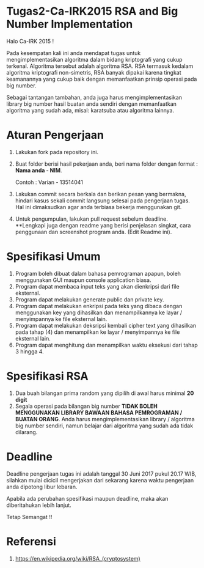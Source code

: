 # Tugas2-Ca-IRK2015 RSA and Big Number Implementation 

Halo Ca-IRK 2015 !

Pada kesempatan kali ini anda mendapat tugas untuk mengimplementasikan algoritma dalam bidang kriptografi yang cukup terkenal.
Algoritma tersebut adalah algoritma RSA. RSA termasuk kedalam algoritma kriptografi non-simetris, RSA banyak dipakai karena tingkat 
keamanannya yang cukup baik dengan memanfaatkan prinsip operasi pada big number.

Sebagai tantangan tambahan, anda juga harus mengimplementasikan library big number hasil buatan anda sendiri dengan memanfaatkan
algoritma yang sudah ada, misal: karatsuba atau algoritma lainnya.

# Aturan Pengerjaan
1. Lakukan fork pada repository ini.
2. Buat folder berisi hasil pekerjaan anda, beri nama folder dengan format : **Nama anda - NIM**. 

   Contoh : Varian - 13514041
3. Lakukan commit secara berkala dan berikan pesan yang bermakna, hindari kasus sekali commit langsung selesai pada pengerjaan tugas.
   Hal ini dimaksudkan agar anda terbiasa bekerja menggunakan git.

4. Untuk pengumpulan, lakukan pull request sebelum deadline. **Lengkapi juga dengan readme yang berisi penjelasan singkat, cara penggunaan dan screenshot program anda. (Edit Readme ini).

# Spesifikasi Umum
1. Program boleh dibuat dalam bahasa pemrograman apapun, boleh menggunakan GUI maupun console application biasa.
2. Program dapat membaca input teks yang akan dienkripsi dari file eksternal.
3. Program dapat melakukan generate public dan private key.
4. Program dapat melakukan enkripsi pada teks yang dibaca dengan menggunakan key yang dihasilkan dan menampilkannya ke layar / menyimpannya ke file eksternal lain.
5. Program dapat melakukan deksripsi kembali cipher text yang dihasilkan pada tahap (4) dan menampilkan ke layar / menyimpannya ke file eksternal lain.
6. Program dapat menghitung dan menampilkan waktu eksekusi dari tahap 3 hingga 4.

# Spesifikasi RSA
1. Dua buah bilangan prima random yang dipilih di awal harus minimal **20 digit**
2. Segala operasi pada bilangan big number **TIDAK BOLEH MENGGUNAKAN LIBRARY BAWAAN BAHASA PEMROGRAMAN / BUATAN ORANG**. Anda harus mengimplementasikan library / algoritma big number sendiri, namun belajar dari algoritma yang sudah ada tidak dilarang.

# Deadline
Deadline pengerjaan tugas ini adalah tanggal 30 Juni 2017 pukul 20.17 WIB, silahkan mulai dicicil mengerjakan dari sekarang karena waktu pengerjaan anda dipotong libur lebaran.

Apabila ada perubahan spesifikasi maupun deadline, maka akan diberitahukan lebih lanjut.

Tetap Semangat !! 

# Referensi 
1. https://en.wikipedia.org/wiki/RSA_(cryptosystem)
